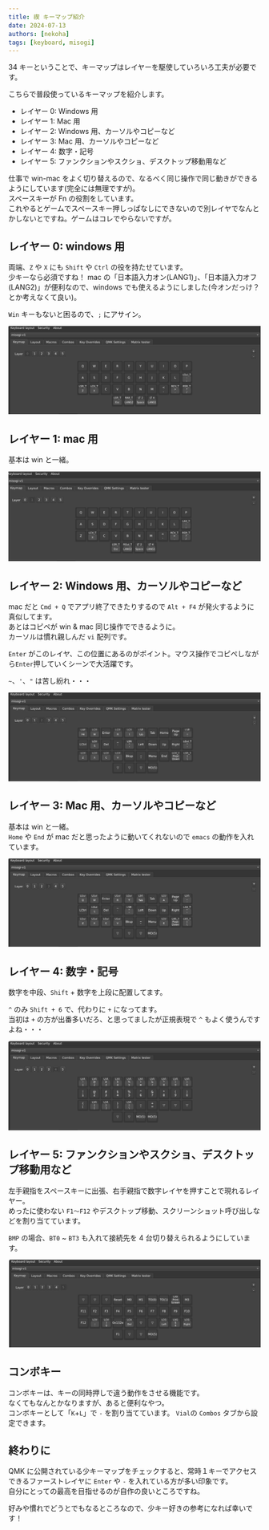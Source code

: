 ```yaml
---
title: 禊 キーマップ紹介
date: 2024-07-13
authors: [nekoha]
tags: [keyboard, misogi]
---
```


34 キーということで、キーマップはレイヤーを駆使していろいろ工夫が必要です。

こちらで普段使っているキーマップを紹介します。

- レイヤー 0: Windows 用
- レイヤー 1: Mac 用
- レイヤー 2: Windows 用、カーソルやコピーなど
- レイヤー 3: Mac 用、カーソルやコピーなど
- レイヤー 4: 数字・記号
- レイヤー 5: ファンクションやスクショ、デスクトップ移動用など

仕事で win-mac をよく切り替えるので、なるべく同じ操作で同じ動きができるようにしています(完全には無理ですが)。  
スペースキーが Fn の役割をしています。  
これやるとゲームでスペースキー押しっぱなしにできないので別レイヤでなんとかしないとですね。ゲームはコレでやらないですが。

## レイヤー 0: windows 用

両端、`Z` や `X` にも `Shift` や `Ctrl` の役を持たせています。  
少キーなら必須ですね！
mac の「日本語入力オン(LANG1)」、「日本語入力オフ(LANG2)」が便利なので、windows でも使えるようにしました(今オンだっけ？とか考えなくて良い)。

`Win` キーもないと困るので、`;` にアサイン。

![0](./layer0.png)

## レイヤー 1: mac 用

基本は win と一緒。

![0](./layer1.png)

## レイヤー 2: Windows 用、カーソルやコピーなど

mac だと `Cmd + Q` でアプリ終了できたりするので `Alt + F4` が発火するように真似してます。  
あとはコピペが win & mac 同じ操作でできるように。  
カーソルは慣れ親しんだ `vi` 配列です。

`Enter` がこのレイヤ、この位置にあるのがポイント。マウス操作でコピペしながら`Enter`押していくシーンで大活躍です。

`~`、`'`、`"` は苦し紛れ・・・

![0](./layer2.png)

## レイヤー 3: Mac 用、カーソルやコピーなど

基本は win と一緒。  
`Home` や `End` が mac だと思ったように動いてくれないので `emacs` の動作を入れています。

![0](./layer3.png)

## レイヤー 4: 数字・記号

数字を中段、`Shift` + 数字を上段に配置してます。

`^` のみ `Shift + 6` で、代わりに `+` になってます。  
当初は `+` の方が出番多いだろ、と思ってましたが正規表現で `^` もよく使うんですよね・・・

![0](./layer4.png)

## レイヤー 5: ファンクションやスクショ、デスクトップ移動用など

左手親指をスペースキーに出張、右手親指で数字レイヤを押すことで現れるレイヤー。  
めったに使わない `F1～F12` やデスクトップ移動、スクリーンショット呼び出しなどを割り当てています。

`BMP` の場合、`BT0` ~ `BT3` も入れて接続先を 4 台切り替えられるようにしています。

![0](./layer5.png)

## コンボキー

コンボキーは、キーの同時押しで違う動作をさせる機能です。  
なくてもなんとかなりますが、あると便利なやつ。  
コンボキーとして「`K`+`L`」で `-` を割り当てています。
`Vial`の `Combos` タブから設定できます。

## 終わりに

QMK に公開されている少キーマップをチェックすると、常時１キーでアクセスできるファーストレイヤに `Enter` や `-` を入れている方が多い印象です。  
自分にとっての最高を目指せるのが自作の良いところですね。

好みや慣れでどうとでもなるところなので、少キー好きの参考になれば幸いです！
